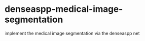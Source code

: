 # denseaspp-medical-image-segmentation
implement the medical image segmentation via the denseaspp net
